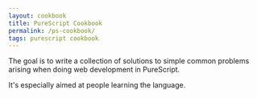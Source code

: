 ```yaml
---
layout: cookbook
title: PureScript Cookbook
permalink: /ps-cookbook/
tags: purescript cookbook
---
```


The goal is to write a collection of solutions to simple common problems arising when doing web development in PureScript.

It's especially aimed at people learning the language.
